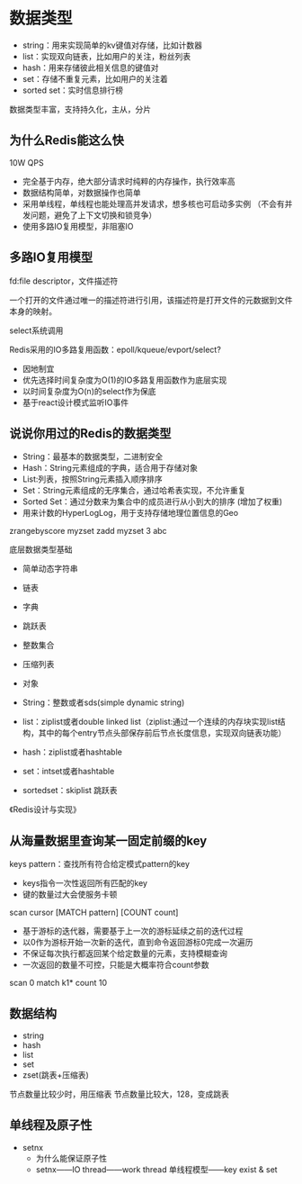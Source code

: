 # 数据类型

- string：用来实现简单的kv键值对存储，比如计数器
- list：实现双向链表，比如用户的关注，粉丝列表
- hash：用来存储彼此相关信息的键值对
- set：存储不重复元素，比如用户的关注着
- sorted set：实时信息排行榜

数据类型丰富，支持持久化，主从，分片

## 为什么Redis能这么快

10W QPS

- 完全基于内存，绝大部分请求时纯粹的内存操作，执行效率高
- 数据结构简单，对数据操作也简单
- 采用单线程，单线程也能处理高并发请求，想多核也可启动多实例
（不会有并发问题，避免了上下文切换和锁竞争）
- 使用多路IO复用模型，非阻塞IO

## 多路IO复用模型

fd:file descriptor，文件描述符

一个打开的文件通过唯一的描述符进行引用，该描述符是打开文件的元数据到文件本身的映射。

select系统调用

Redis采用的IO多路复用函数：epoll/kqueue/evport/select?
- 因地制宜
- 优先选择时间复杂度为O(1)的IO多路复用函数作为底层实现
- 以时间复杂度为O(n)的select作为保底
- 基于react设计模式监听IO事件

## 说说你用过的Redis的数据类型

- String：最基本的数据类型，二进制安全
- Hash：String元素组成的字典，适合用于存储对象
- List:列表，按照String元素插入顺序排序
- Set：String元素组成的无序集合，通过哈希表实现，不允许重复
- Sorted Set：通过分数来为集合中的成员进行从小到大的排序
(增加了权重)
- 用来计数的HyperLogLog，用于支持存储地理位置信息的Geo

zrangebyscore myzset
zadd myzset 3 abc

底层数据类型基础
- 简单动态字符串
- 链表
- 字典
- 跳跃表
- 整数集合
- 压缩列表
- 对象

- String：整数或者sds(simple dynamic string)
- list：ziplist或者double linked list（ziplist:通过一个连续的内存块实现list结构，其中的每个entry节点头部保存前后节点长度信息，实现双向链表功能）
- hash：ziplist或者hashtable
- set：intset或者hashtable
- sortedset：skiplist 跳跃表

《Redis设计与实现》


## 从海量数据里查询某一固定前缀的key

keys pattern：查找所有符合给定模式pattern的key
- keys指令一次性返回所有匹配的key
- 键的数量过大会使服务卡顿

scan cursor [MATCH pattern] [COUNT count]
- 基于游标的迭代器，需要基于上一次的游标延续之前的迭代过程
- 以0作为游标开始一次新的迭代，直到命令返回游标0完成一次遍历
- 不保证每次执行都返回某个给定数量的元素，支持模糊查询
- 一次返回的数量不可控，只能是大概率符合count参数

scan 0 match k1* count 10

## 数据结构

- string
- hash
- list
- set
- zset(跳表+压缩表)

节点数量比较少时，用压缩表
节点数量比较大，128，变成跳表

## 单线程及原子性

- setnx
    - 为什么能保证原子性
    - setnx——IO thread——work thread 单线程模型——key exist & set